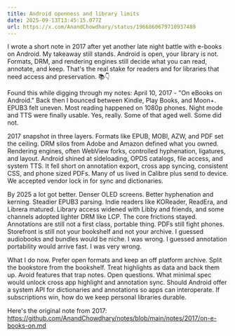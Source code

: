 ```yaml
---
title: Android openness and library limits
date: 2025-09-13T13:45:15.077Z
url: https://x.com/AnandChowdhary/status/1966860679710937489
---
```


I wrote a short note in 2017 after yet another late night battle with e-books on Android. My takeaway still stands. Android is open, your library is not. Formats, DRM, and rendering engines still decide what you can read, annotate, and keep. That's the real stake for readers and for libraries that need access and preservation. 📚👇  
  
Found this while digging through my notes: April 10, 2017 - "On eBooks on Android." Back then I bounced between Kindle, Play Books, and Moon+. EPUB3 felt uneven. Most reading happened on 1080p phones. Night mode and TTS were finally usable. Yes, really. Some of that aged well. Some did not.  
  
2017 snapshot in three layers. Formats like EPUB, MOBI, AZW, and PDF set the ceiling. DRM silos from Adobe and Amazon defined what you owned. Rendering engines, often WebView forks, controlled hyphenation, ligatures, and layout. Android shined at sideloading, OPDS catalogs, file access, and system TTS. It fell short on annotation export, cross app syncing, consistent CSS, and phone sized PDFs. Many of us lived in Calibre plus send to device. We accepted vendor lock in for sync and dictionaries.  
  
By 2025 a lot got better. Denser OLED screens. Better hyphenation and kerning. Steadier EPUB3 parsing. Indie readers like KOReader, ReadEra, and Librera matured. Library access widened with Libby and friends, and some channels adopted lighter DRM like LCP. The core frictions stayed. Annotations are still not a first class, portable thing. PDFs still fight phones. Storefront is still not your bookshelf and not your archive. I guessed audiobooks and bundles would be niche. I was wrong. I guessed annotation portability would arrive fast. I was very wrong.  
  
What I do now. Prefer open formats and keep an off platform archive. Split the bookstore from the bookshelf. Treat highlights as data and back them up. Avoid features that trap notes. Open questions. What minimal spec would unlock cross app highlight and annotation sync. Should Android offer a system API for dictionaries and annotations so apps can interoperate. If subscriptions win, how do we keep personal libraries durable.  
  
Here's the original note from 2017: <https://github.com/AnandChowdhary/notes/blob/main/notes/2017/on-e-books-on.md>
